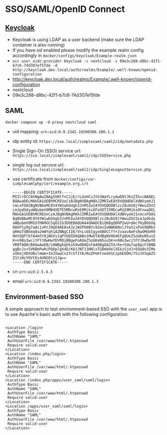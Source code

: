 
# SSO/SAML/OpenID Connect

## [Keycloak](https://www.keycloak.org/)

- Keycloak is using LDAP as a user backend (make sure the LDAP container is also running)
- If you have ssl enabled please modify the example realm config accordingly in `docker/configs/keycloak/Example-realm.json`
- `occ user_oidc:provider Keycloak -c nextcloud -s 09e3c268-d8bc-42f1-b7c6-74d307ef5fde -d http://keycloak.dev.local/auth/realms/Example/.well-known/openid-configuration`
- <http://keycloak.dev.local/auth/realms/Example/.well-known/openid-configuration>
- nextcloud
- 09e3c268-d8bc-42f1-b7c6-74d307ef5fde

## SAML

```
docker compose up -d proxy nextcloud saml
```

- uid mapping: `urn:oid:0.9.2342.19200300.100.1.1`
- idp entity id: `https://sso.local/simplesaml/saml2/idp/metadata.php`
- Single Sign-On (SSO) service url: `https://sso.local/simplesaml/saml2/idp/SSOService.php`
- single log out service url: `https://sso.local/simplesaml/saml2/idp/SingleLogoutService.php`
- use certificate from `docker/configs/var-simplesamlphp/cert/example.org.crt`

  ```
  -----BEGIN CERTIFICATE-----
  MIICrDCCAhWgAwIBAgIUNtfnC2jE/rLdxHCs2th3WaYLryAwDQYJKoZIhvcNAQEL
  BQAwaDELMAkGA1UEBhMCREUxCzAJBgNVBAgMAkJZMRIwEAYDVQQHDAlXdWVyemJ1
  cmcxFDASBgNVBAoMC0V4YW1wbGUgb3JnMSIwIAYDVQQDDBlzc28ubG9jYWwuZGV2
  LmJpdGdyaWQubmV0MB4XDTE5MDcwMzE0MjkzOFoXDTI5MDcwMjE0MjkzOFowaDEL
  MAkGA1UEBhMCREUxCzAJBgNVBAgMAkJZMRIwEAYDVQQHDAlXdWVyemJ1cmcxFDAS
  BgNVBAoMC0V4YW1wbGUgb3JnMSIwIAYDVQQDDBlzc28ubG9jYWwuZGV2LmJpdGdy
  aWQubmV0MIGfMA0GCSqGSIb3DQEBAQUAA4GNADCBiQKBgQDHPZwU+dAc76yB6bOq
  0AkP1y9g7aAi1vRtJ9GD4AEAsA3zjW1P60BYs92mvZwNWK6NxlJYw51xPak9QMk5
  qRHaTdBkmq0a2mWYqh1AZNNgCII6/VnLcbEIgyoXB0CCfY+2vaavAmFsRwOMdeR9
  HmtQQPlbTA4m5Y8jWGVs1qPtDQIDAQABo1MwUTAdBgNVHQ4EFgQUeZSoGKeN5uu5
  K+n98o3wcitFYJ0wHwYDVR0jBBgwFoAUeZSoGKeN5uu5K+n98o3wcitFYJ0wDwYD
  VR0TAQH/BAUwAwEB/zANBgkqhkiG9w0BAQsFAAOBgQA25X/Ke+5dw7up8gcF2BNQ
  ggBcJs+SVKBmPwRcPQ8plgX4D/K8JJNT13HNlxTGDmb9elXEkzSjdJ+6Oa8n3IMe
  vUUejXDXUBvlmmm+ImJVwwCn27cSfIYb/RoZPeKtned4SCzpbEO9H/75z3XSqAZS
  Z1tiHzYOVtEs4UNGOtz1Jg==
  -----END CERTIFICATE-----
  ```

- cn `urn:oid:2.5.4.3`
- email `urn:oid:0.9.2342.19200300.100.1.3`

## Environment-based SSO

A simple approach to test environment-based SSO with the `user_saml` app is to use Apache's basic auth with the following configuration:

```

<Location /login>
 AuthType Basic
 AuthName "SAML"
 AuthUserFile /var/www/html/.htpasswd
 Require valid-user
</Location>
<Location /index.php/login>
 AuthType Basic
 AuthName "SAML"
 AuthUserFile /var/www/html/.htpasswd
 Require valid-user
</Location>
<Location /index.php/apps/user_saml/saml/login>
 AuthType Basic
 AuthName "SAML"
 AuthUserFile /var/www/html/.htpasswd
 Require valid-user
</Location>
<Location /apps/user_saml/saml/login>
 AuthType Basic
 AuthName "SAML"
 AuthUserFile /var/www/html/.htpasswd
 Require valid-user
</Location>
```
